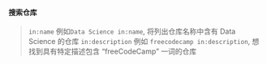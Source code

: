 #### 搜索仓库
> `in:name` 例如`Data Science in:name`, 将列出仓库名称中含有 Data Science 的仓库
> `in:description` 例如 `freecodecamp in:description`, 想找到具有特定描述包含 “freeCodeCamp” 一词的仓库